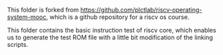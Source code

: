 This folder is forked from https://github.com/plctlab/riscv-operating-system-mooc, which is a github repository for a riscv os course.

This folder contains the basic instruction test of riscv core, which enables us to generate the test ROM file with a little bit modification of the linking scripts.